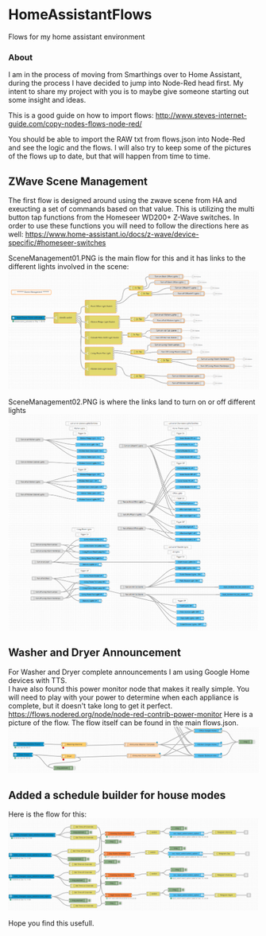 HomeAssistantFlows
==================

Flows for my home assistant environment

### About

I am in the process of moving from Smarthings over to Home Assistant, during the process I have decided to jump into Node-Red head first.   My intent to share my project with you is to maybe give someone starting out some insight and ideas.   

This is a good guide on how to import flows:  http://www.steves-internet-guide.com/copy-nodes-flows-node-red/

You should be able to import the RAW txt from flows.json into Node-Red and see the logic and the flows.     I will also try to keep some of the pictures of the flows up to date, but that will happen from time to time.

## ZWave Scene Management
The first flow is designed around using the zwave scene from HA and exeucting a set of commands based on that value.  This is utilizing the multi button tap functions from the Homeseer WD200+ Z-Wave switches.   In order to use these functions you will need to follow the directions here as well:  https://www.home-assistant.io/docs/z-wave/device-specific/#homeseer-switches

SceneManagement01.PNG is the main flow for this and it has links to the different lights involved in the scene:
![Image description](https://github.com/crzykidd/nodered-homeassistant/raw/nodered-homeassistant/SceneManagement01.PNG)

SceneManagement02.PNG is where the links land to turn on or off different lights
![Image description](https://github.com/crzykidd/nodered-homeassistant/raw/nodered-homeassistant/SceneManagement02.PNG)

## Washer and Dryer Announcement 
For Washer and Dryer complete announcements I am using Google Home devices with TTS.   
I have also found this power monitor node that makes it really simple.   You will need to play with your power to determine when each appliance is complete, but it doesn't take long to get it perfect.   
https://flows.nodered.org/node/node-red-contrib-power-monitor
Here is a picture of the flow. The flow itself can be found in the main flows.json.
![Image description](https://github.com/crzykidd/nodered-homeassistant/raw/nodered-homeassistant/WasherDryerAnnounce.PNG)

## Added a schedule builder for house modes  
Here is the flow for this:
![schedule flow](https://github.com/crzykidd/nodered-homeassistant/raw/nodered-homeassistant/HouseStateChangeSchedule.PNG)

Hope you find this usefull.
 
